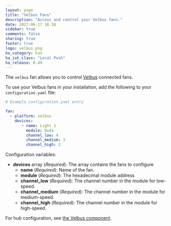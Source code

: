 ```yaml
---
layout: page
title: "Velbus Fans"
description: "Access and control your Velbus fans."
date: 2017-06-17 16.58
sidebar: true
comments: false
sharing: true
footer: true
logo: velbus.png
ha_category: Fan
ha_iot_class: "Local Push"
ha_release: 0.49
---
```


The `velbus` fan allows you to control [Velbus](http://www.velbus.eu) connected fans.

To use your Velbus fans in your installation, add the following to your `configuration.yaml` file:

```yaml
# Example configuration.yaml entry

fan:
  - platform: velbus
    devices:
       - name: Light 1
         module: 0xda
         channel_low: 4
         channel_medium: 3
         channel_high: 2
```

Configuration variables:
- **devices** array (*Required*): The array contains the fans to configure
  - **name** (*Required*): Name of the fan.
  - **module** (*Required*): The hexadecimal module address
  - **channel_low** (*Required*): The channel number in the module for low-speed.
  - **channel_medium** (*Required*): The channel number in the module for medium-speed.
  - **channel_high** (*Required*): The channel number in the module for high-speed.

For hub configuration, see [the Velbus component](/components/velbus/).

